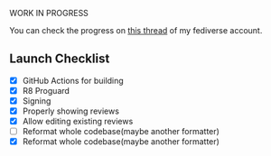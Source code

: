 WORK IN PROGRESS

You can check the progress on [this thread](https://ibasho.vitayuzu.day/@yuzu/statuses/01JSNPQ8WQGHKM39Q5X9F977CA) of my fediverse account.

## Launch Checklist

- [x] GitHub Actions for building
- [x] R8 Proguard
- [x] Signing
- [x] Properly showing reviews
- [x] Allow editing existing reviews
- [ ] Reformat whole codebase(maybe another formatter)
- [x] Reformat whole codebase(maybe another formatter)
